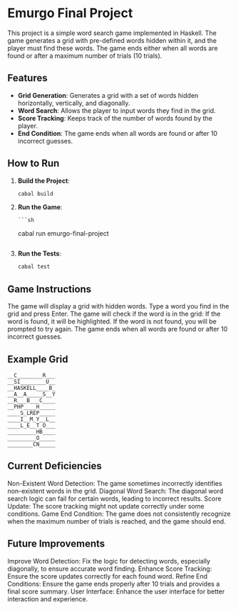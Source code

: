 # Emurgo Final Project

This project is a simple word search game implemented in Haskell. The game generates a grid with pre-defined words hidden within it, and the player must find these words. The game ends either when all words are found or after a maximum number of trials (10 trials).

## Features

-   **Grid Generation**: Generates a grid with a set of words hidden horizontally, vertically, and diagonally.
-   **Word Search**: Allows the player to input words they find in the grid.
-   **Score Tracking**: Keeps track of the number of words found by the player.
-   **End Condition**: The game ends when all words are found or after 10 incorrect guesses.

## How to Run

1.  **Build the Project**:

    ```sh
    cabal build
    ```

1.  **Run the Game**:

        ```sh

    cabal run emurgo-final-project

    ```

    ```

1.  **Run the Tests**:
    ```sh
    cabal test
    ```

## Game Instructions

The game will display a grid with hidden words.
Type a word you find in the grid and press Enter.
The game will check if the word is in the grid:
If the word is found, it will be highlighted.
If the word is not found, you will be prompted to try again.
The game ends when all words are found or after 10 incorrect guesses.

## Example Grid

```
__C________R___
__SI________U__
__HASKELL____B_
__A__A_____S__Y
__R___B___C____
__PHP____H_____
____S_LREP_____
____I__M_Y__L__
____L_E__T_O___
_________HB____
_________O_____
________CN_____

```

## Current Deficiencies

Non-Existent Word Detection: The game sometimes incorrectly identifies non-existent words in the grid.
Diagonal Word Search: The diagonal word search logic can fail for certain words, leading to incorrect results.
Score Update: The score tracking might not update correctly under some conditions.
Game End Condition: The game does not consistently recognize when the maximum number of trials is reached, and the game should end.

## Future Improvements

Improve Word Detection: Fix the logic for detecting words, especially diagonally, to ensure accurate word finding.
Enhance Score Tracking: Ensure the score updates correctly for each found word.
Refine End Conditions: Ensure the game ends properly after 10 trials and provides a final score summary.
User Interface: Enhance the user interface for better interaction and experience.
